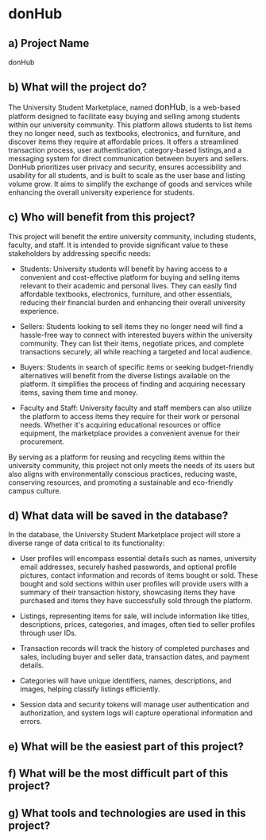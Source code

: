 
# donHub

## a) Project Name
donHub

## b) What will the project do?
The University Student Marketplace, named <span style="font-size:larger;">donHub</span>, is a web-based platform designed to facilitate easy buying and selling among students within our university community. This platform allows students to list items they no longer need, such as textbooks, electronics, and furniture, and discover items they require at affordable prices. It offers a streamlined transaction process, user authentication, category-based listings,and a messaging system for direct communication between buyers and sellers. DonHub prioritizes user privacy and security, ensures accessibility and usability for all students, and is built to scale as the user base and listing volume grow. It aims to simplify the exchange of goods and services while enhancing the overall university experience for students. 

## c) Who will benefit from this project?
This project will benefit the entire university community, including students, faculty, and staff. It is intended to provide significant value to these stakeholders by addressing specific needs:

* Students: University students will benefit by having access to a convenient and cost-effective platform for buying and selling items relevant to their academic and personal lives. They can easily find affordable textbooks, electronics, furniture, and other essentials, reducing their financial burden and enhancing their overall university experience.

* Sellers: Students looking to sell items they no longer need will find a hassle-free way to connect with interested buyers within the university community. They can list their items, negotiate prices, and complete transactions securely, all while reaching a targeted and local audience.

* Buyers: Students in search of specific items or seeking budget-friendly alternatives will benefit from the diverse listings available on the platform. It simplifies the process of finding and acquiring necessary items, saving them time and money.

* Faculty and Staff: University faculty and staff members can also utilize the platform to access items they require for their work or personal needs. Whether it's acquiring educational resources or office equipment, the marketplace provides a convenient avenue for their procurement.

By serving as a platform for reusing and recycling items within the university community, this project not only meets the needs of its users but also aligns with environmentally conscious practices, reducing waste, conserving resources, and promoting a sustainable and eco-friendly campus culture.

## d) What data will be saved in the database?
In the database, the University Student Marketplace project will store a diverse range of data critical to its functionality:

* User profiles will encompass essential details such as names, university email addresses, securely hashed passwords, and optional profile pictures, contact information and records of items bought or sold. These bought and sold sections within user profiles will provide users with a summary of their transaction history, showcasing items they have purchased and items they have successfully sold through the platform.

* Listings, representing items for sale, will include information like titles, descriptions, prices, categories, and images, often tied to seller profiles through user IDs.

* Transaction records will track the history of completed purchases and sales, including buyer and seller data, transaction dates, and payment details. 

* Categories will have unique identifiers, names, descriptions, and images, helping classify listings efficiently.

* Session data and security tokens will manage user authentication and authorization, and system logs will capture operational information and errors.


## e) What will be the easiest part of this project?


## f) What will be the most difficult part of this project?


## g) What tools and technologies are used in this project?







